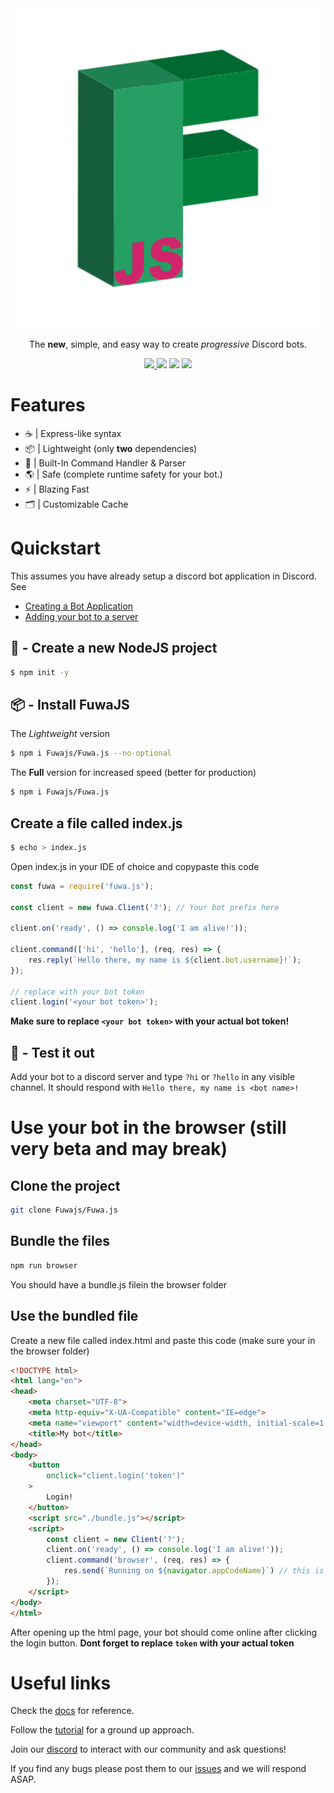 <div align="center">
    <img src="https://github.com/Fuwajs/Fuwa.js/raw/main/misc/Logo.svg" width="512" height="512">
    <p>The <b>new</b>, simple, and easy way to create <em>progressive</em> Discord bots.</p>
    <p>
        <a href="https://discord.gg/FGn4T9eUp5">
            <img src="https://img.shields.io/discord/788135963528134656?color=7289da&logo=discord&logoColor=white"/>
        </a>
        <img src="https://github.com/Fuwajs/Fuwa.js/workflows/CI/badge.svg" />
        <img src="https://img.shields.io/github/license/FuwaJS/Fuwa.JS" />
        <img src="https://img.shields.io/github/package-json/v/FuwaJS/Fuwa.JS" />
    </p>
</div>

# Features

- ☕️ | Express-like syntax
- 📦 | Lightweight (only **two** dependencies)
- 🔨 | Built-In Command Handler & Parser
- 🌎 | Safe (complete runtime safety for your bot.)
- ⚡️ | Blazing Fast
- 🗂 | Customizable Cache

# Quickstart

This assumes you have already setup a discord bot application in Discord. See

- [Creating a Bot Application](https://discordjs.guide/preparations/setting-up-a-bot-application.html)
- [Adding your bot to a server](https://discordjs.guide/preparations/adding-your-bot-to-servers.html#bot-invite-links)

## 📁 - Create a new NodeJS project

```bash
$ npm init -y
```

## 📦 - Install FuwaJS

The *Lightweight* version
```bash
$ npm i Fuwajs/Fuwa.js --no-optional
```

The **Full** version for increased speed (better for production)
```bash
$ npm i Fuwajs/Fuwa.js
```

## Create a file called index.js

```bash
$ echo > index.js
```

Open index.js in your IDE of choice and copypaste this code

```js
const fuwa = require('fuwa.js');

const client = new fuwa.Client('?'); // Your bot prefix here

client.on('ready', () => console.log('I am alive!'));

client.command(['hi', 'hello'], (req, res) => {
    res.reply(`Hello there, my name is ${client.bot.username}!`);
});

// replace with your bot token
client.login('<your bot token>');
```
**Make sure to replace `<your bot token>` with your actual bot token!**

## 🧪 - Test it out
Add your bot to a discord server and type `?hi` or `?hello` in any visible
channel. It should respond with `Hello there, my name is <bot name>!`


# Use your bot in the browser (still very beta and may break)

## Clone the project
```bash
git clone Fuwajs/Fuwa.js
```

## Bundle the files
```bash
npm run browser
```
You should have a bundle.js filein the browser folder

## Use the bundled file
Create a new file called index.html and paste this code (make sure your in the browser folder)
```html
<!DOCTYPE html>
<html lang="en">
<head>
    <meta charset="UTF-8">
    <meta http-equiv="X-UA-Compatible" content="IE=edge">
    <meta name="viewport" content="width=device-width, initial-scale=1.0">
    <title>My bot</title>
</head>
<body>
    <button 
        onclick="client.login('token')"
    >
        Login!
    </button>
    <script src="./bundle.js"></script>
    <script>
        const client = new Client('?');
        client.on('ready', () => console.log('I am alive!'));
        client.command('browser', (req, res) => {
            res.send(`Running on ${navigator.appCodeName}`) // this is currently brocken, we are working on fixing it
        });
    </script>
</body>
</html>
```
After opening up the html page, your bot should come online after clicking the login button.
**Dont forget to replace `token` with your actual token**

# Useful links
Check the [docs](https://Fuwajs.github.io/index.html) for reference.

Follow the [tutorial](https://github.com/fuwajs/fuwa.js/wiki) for a ground up approach.

Join our [discord](https://discord.gg/FGn4T9eUp5) to interact with our community and ask questions!

If you find any bugs please post them to our [issues](https://github.com/Fuwajs/Fuwa.js/issues) and we will respond ASAP.